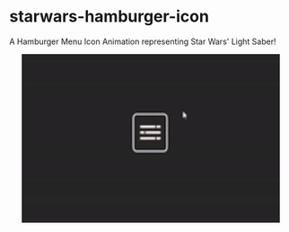 # starwars-hamburger-icon

A Hamburger Menu Icon Animation representing Star Wars' Light Saber!
<p align="center">
  <img width="460" height="300" src="StarWarsHamburger.gif">
</p>
